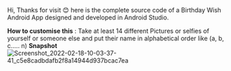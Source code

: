 Hi, 
Thanks for visit 😊
here is the complete source code of a Birthday Wish Android App designed and developed in Android Studio.

<b>How to customise this</b> :
Take at least 14 different Pictures or selfies of yourself or someone else and put their name in alphabetical order like (a, b, c..... n) 
<b>Snapshot</b>
![Screenshot_2022-02-18-10-03-37-41_c5e8cadbdafb2f8a14944d937bcac7ea](https://user-images.githubusercontent.com/70362030/154618484-593de127-6b0d-4297-893e-057888f26af1.jpg)
